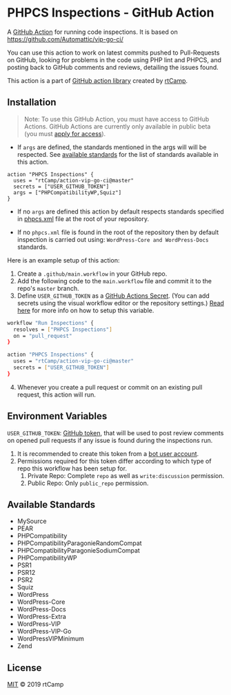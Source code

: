 # PHPCS Inspections - GitHub Action

A [GitHub Action](https://github.com/features/actions) for running code inspections. It is based on https://github.com/Automattic/vip-go-ci/

You can use this action to work on latest commits pushed to Pull-Requests on GitHub, looking for problems in the code using PHP lint and PHPCS, and posting back to GitHub comments and reviews, detailing the issues found.

This action is a part of [GitHub action library](https://github.com/rtCamp/github-actions-library/) created by [rtCamp](https://github.com/rtCamp/).

## Installation

> Note: To use this GitHub Action, you must have access to GitHub Actions. GitHub Actions are currently only available in public beta (you must [apply for access](https://github.com/features/actions)).

* If `args` are defined, the standards mentioned in the args will will be respected. See [available standards](#available-standards) for the list of standards available in this action.
```
action "PHPCS Inspections" {
  uses = "rtCamp/action-vip-go-ci@master"
  secrets = ["USER_GITHUB_TOKEN"]
  args = ["PHPCompatibilityWP,Squiz"]
}
```

* If no `args` are defined this action by default respects standards specified in [phpcs.xml](https://github.com/rtCamp/github-actions-wordpress-skeleton/blob/master/phpcs.xml) file at the root of your repository.

* If no `phpcs.xml` file is found in the root of the repository then by default inspection is carried out using: `WordPress-Core and WordPress-Docs` standards.

Here is an example setup of this action:

1. Create a `.github/main.workflow` in your GitHub repo.
2. Add the following code to the `main.workflow` file and commit it to the repo's `master` branch.
3. Define `USER_GITHUB_TOKEN` as a [GitHub Actions Secret](https://developer.github.com/actions/creating-workflows/storing-secrets). (You can add secrets using the visual workflow editor or the repository settings.)
[Read here](#environment-variables) for more info on how to setup this variable.

```bash
workflow "Run Inspections" {
  resolves = ["PHPCS Inspections"]
  on = "pull_request"
}

action "PHPCS Inspections" {
  uses = "rtCamp/action-vip-go-ci@master"
  secrets = ["USER_GITHUB_TOKEN"]
}
```

4. Whenever you create a pull request or commit on an existing pull request, this action will run.

## Environment Variables

`USER_GITHUB_TOKEN`: [GitHub token](https://github.com/settings/tokens), that will be used to post review comments on opened pull requests if any issue is found during the inspections run.

1. It is recommended to create this token from a [bot user account](https://stackoverflow.com/a/29177936/4108721).
2. Permissions required for this token differ according to which type of repo this workflow has been setup for.
    1. Private Repo: Complete `repo` as well as `write:discussion` permission.
    2. Public Repo: Only `public_repo` permission.

## Available Standards

* MySource
* PEAR
* PHPCompatibility
* PHPCompatibilityParagonieRandomCompat
* PHPCompatibilityParagonieSodiumCompat
* PHPCompatibilityWP
* PSR1
* PSR12
* PSR2
* Squiz
* WordPress
* WordPress-Core
* WordPress-Docs
* WordPress-Extra
* WordPress-VIP
* WordPress-VIP-Go
* WordPressVIPMinimum
* Zend

## License

[MIT](LICENSE) © 2019 rtCamp

